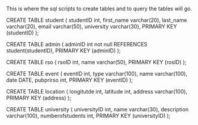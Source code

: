 This is where the sql scripts to create tables and to query the tables will go.

CREATE TABLE student
(
studentID int,
first_name varchar(20),
last_name varchar(20),
email varchar(50),
university varchar(30),
PRIMARY KEY (studentID)
);

CREATE TABLE admin
(
adminID int not null REFERENCES student(studentID),
PRIMARY KEY (adminID)
);

CREATE TABLE rso
(
rsoID int,
name varchar(50),
PRIMARY KEY (rosID)
);

CREATE TABLE event
(
eventID int,
type varchar(100),
name varchar(100),
date DATE,
pubprirso int,
PRIMARY KEY (eventID)
);

CREATE TABLE location 
(
longitutde int,
latitude int,
address varchar(100),
PRIMARY KEY (address)
);

CREATE TABLE university 
(
universityID int,
name varchar(30),
description varchar(100),
numberofstudents int,
PRIMARY KEY (universityID)
);
